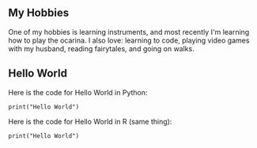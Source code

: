 ## My Hobbies
One of my hobbies is learning instruments, and most recently I'm learning how to play the ocarina.
I also love: learning to code, playing video games with my husband, reading fairytales, and going on walks.

## Hello World
Here is the code for Hello World in Python:
```{python}
print("Hello World")
```

Here is the code for Hello World in R (same thing):
```{r}
print("Hello World")
```

